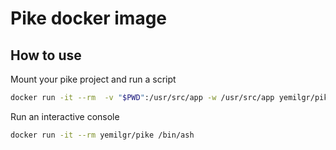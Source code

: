 # Pike docker image

## How to use

Mount your pike project and run a script

```bash
docker run -it --rm  -v "$PWD":/usr/src/app -w /usr/src/app yemilgr/pike pike app.pike
```

Run an interactive console

```bash
docker run -it --rm yemilgr/pike /bin/ash
```
